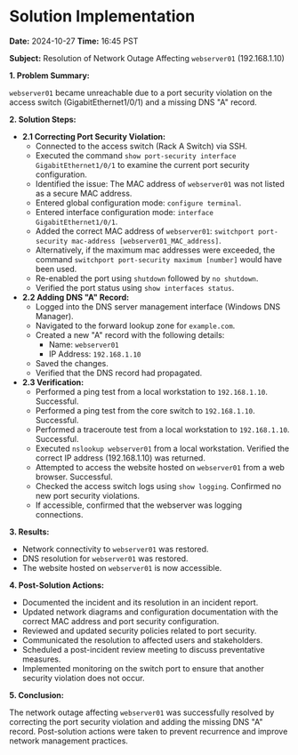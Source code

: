 # Solution Implementation

**Date:** 2024-10-27
**Time:** 16:45 PST

**Subject:** Resolution of Network Outage Affecting `webserver01` (192.168.1.10)

**1. Problem Summary:**

`webserver01` became unreachable due to a port security violation on the access switch (GigabitEthernet1/0/1) and a missing DNS "A" record.

**2. Solution Steps:**

* **2.1 Correcting Port Security Violation:**
    * Connected to the access switch (Rack A Switch) via SSH.
    * Executed the command `show port-security interface GigabitEthernet1/0/1` to examine the current port security configuration.
    * Identified the issue: The MAC address of `webserver01` was not listed as a secure MAC address.
    * Entered global configuration mode: `configure terminal`.
    * Entered interface configuration mode: `interface GigabitEthernet1/0/1`.
    * Added the correct MAC address of `webserver01`: `switchport port-security mac-address [webserver01_MAC_address]`.
    * Alternatively, if the maximum mac addresses were exceeded, the command `switchport port-security maximum [number]` would have been used.
    * Re-enabled the port using `shutdown` followed by `no shutdown`.
    * Verified the port status using `show interfaces status`.
* **2.2 Adding DNS "A" Record:**
    * Logged into the DNS server management interface (Windows DNS Manager).
    * Navigated to the forward lookup zone for `example.com`.
    * Created a new "A" record with the following details:
        * Name: `webserver01`
        * IP Address: `192.168.1.10`
    * Saved the changes.
    * Verified that the DNS record had propagated.
* **2.3 Verification:**
    * Performed a ping test from a local workstation to `192.168.1.10`. Successful.
    * Performed a ping test from the core switch to `192.168.1.10`. Successful.
    * Performed a traceroute test from a local workstation to `192.168.1.10`. Successful.
    * Executed `nslookup webserver01` from a local workstation. Verified the correct IP address (192.168.1.10) was returned.
    * Attempted to access the website hosted on `webserver01` from a web browser. Successful.
    * Checked the access switch logs using `show logging`. Confirmed no new port security violations.
    * If accessible, confirmed that the webserver was logging connections.

**3. Results:**

* Network connectivity to `webserver01` was restored.
* DNS resolution for `webserver01` was restored.
* The website hosted on `webserver01` is now accessible.

**4. Post-Solution Actions:**

* Documented the incident and its resolution in an incident report.
* Updated network diagrams and configuration documentation with the correct MAC address and port security configuration.
* Reviewed and updated security policies related to port security.
* Communicated the resolution to affected users and stakeholders.
* Scheduled a post-incident review meeting to discuss preventative measures.
* Implemented monitoring on the switch port to ensure that another security violation does not occur.

**5. Conclusion:**

The network outage affecting `webserver01` was successfully resolved by correcting the port security violation and adding the missing DNS "A" record. Post-solution actions were taken to prevent recurrence and improve network management practices.
